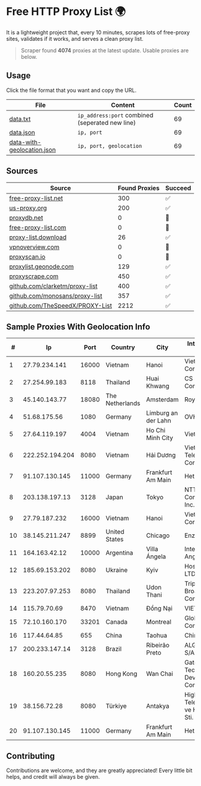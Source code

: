 
# Free HTTP Proxy List 🌍

It is a lightweight project that, every 10 minutes, scrapes lots of free-proxy sites, validates if it works, and serves a clean proxy list.


> Scraper found **4074** proxies at the latest update. Usable proxies are below.

## Usage

Click the file format that you want and copy the URL.


|File|Content|Count|
|----|-------|-----|
|[data.txt](https://raw.githubusercontent.com/themiralay/Proxy-List-World/master/data.txt)|`ip_address:port` combined (seperated new line)|69|
|[data.json](https://raw.githubusercontent.com/themiralay/Proxy-List-World/master/data.json)|`ip, port`|69|
|[data-with-geolocation.json](https://raw.githubusercontent.com/themiralay/Proxy-List-World/master/data-with-geolocation.json)|`ip, port, geolocation`|69|

## Sources

|Source|Found Proxies|Succeed|
|------|-------------|-------|
|[free-proxy-list.net](https://free-proxy-list.net)|300|✅|
|[us-proxy.org](https://www.us-proxy.org)|200|✅|
|[proxydb.net](http://proxydb.net)|0|🚫|
|[free-proxy-list.com](https://free-proxy-list.com/?page=&port=&type%5B%5D=http&type%5B%5D=https&up_time=0&search=Search)|0|🚫|
|[proxy-list.download](https://www.proxy-list.download/HTTP)|26|✅|
|[vpnoverview.com](https://vpnoverview.com/privacy/anonymous-browsing/free-proxy-servers)|0|🚫|
|[proxyscan.io](https://www.proxyscan.io)|0|🚫|
|[proxylist.geonode.com](https://proxylist.geonode.com/api/proxy-list?limit=300&page=1&sort_by=lastChecked&sort_type=desc&protocols=http,https)|129|✅|
|[proxyscrape.com](https://api.proxyscrape.com/v2/?request=displayproxies&protocol=http&timeout=10000&country=all&ssl=all&anonymity=all)|450|✅|
|[github.com/clarketm/proxy-list](https://raw.githubusercontent.com/clarketm/proxy-list/master/proxy-list-raw.txt)|400|✅|
|[github.com/monosans/proxy-list](https://raw.githubusercontent.com/monosans/proxy-list/main/proxies/http.txt)|357|✅|
|[github.com/TheSpeedX/PROXY-List](https://raw.githubusercontent.com/TheSpeedX/PROXY-List/master/http.txt)|2212|✅|


## Sample Proxies With Geolocation Info

|#|Ip|Port|Country|City|Internet Service Provider|
|-|--|----|-------|----|-------------------------|
|1|27.79.234.141|16000|Vietnam|Hanoi|Viettel Corporation|
|2|27.254.99.183|8118|Thailand|Huai Khwang|CS Loxinfo Public Company Limited|
|3|45.140.143.77|18080|The Netherlands|Amsterdam|RoyaleHosting BV|
|4|51.68.175.56|1080|Germany|Limburg an der Lahn|OVH SAS|
|5|27.64.119.197|4004|Vietnam|Ho Chi Minh City|Viettel Group|
|6|222.252.194.204|8080|Vietnam|Hải Dương|VietNam Post and Telecom Corporation|
|7|91.107.130.145|11000|Germany|Frankfurt Am Main|Hetzner Online AG|
|8|203.138.197.13|3128|Japan|Tokyo|NTT PC Communications, Inc.|
|9|27.79.187.232|16000|Vietnam|Hanoi|Viettel Corporation|
|10|38.145.211.247|8899|United States|Chicago|Enzu Inc|
|11|164.163.42.12|10000|Argentina|Villa Ángela|Interret Villa Angela SRL|
|12|185.69.153.202|8080|Ukraine|Kyiv|Hosting Ukraine LTD|
|13|223.207.97.253|8080|Thailand|Udon Thani|Triple T Broadband Public Company Limited|
|14|115.79.70.69|8470|Vietnam|Đồng Nại|VIETELftth|
|15|72.10.160.170|33201|Canada|Montreal|GloboTech Communications|
|16|117.44.64.85|655|China|Taohua|Chinanet|
|17|200.233.147.14|3128|Brazil|Ribeirão Preto|ALGAR TELECOM S/A|
|18|160.20.55.235|8080|Hong Kong|Wan Chai|Gateway Technology Development Company Limited|
|19|38.156.72.28|8080|Türkiye|Antakya|High Speed Telekomunikasyon ve Hab. Hiz. Ltd. Sti.|
|20|91.107.130.145|11000|Germany|Frankfurt Am Main|Hetzner Online AG|



## Contributing

Contributions are welcome, and they are greatly appreciated! Every
little bit helps, and credit will always be given.

